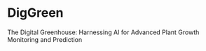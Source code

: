 # DigGreen
The Digital Greenhouse: Harnessing AI for Advanced Plant Growth Monitoring and Prediction
